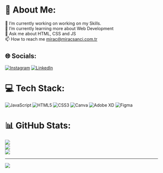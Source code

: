 # 💫 About Me:
🔭 I’m currently working on working on my Skills.<br>🌱 I’m currently learning more about Web Development<br>💬 Ask me about HTML, CSS and JS<br>📫 How to reach me mirac@miracsanci.com.tr


## 🌐 Socials:
[![Instagram](https://img.shields.io/badge/Instagram-%23E4405F.svg?logo=Instagram&logoColor=white)](https://instagram.com/mirac.sanci) [![LinkedIn](https://img.shields.io/badge/LinkedIn-%230077B5.svg?logo=linkedin&logoColor=white)](https://linkedin.com/in/miraç-sancı-bb2194214/) 

# 💻 Tech Stack:
![JavaScript](https://img.shields.io/badge/javascript-%23323330.svg?style=for-the-badge&logo=javascript&logoColor=%23F7DF1E) ![HTML5](https://img.shields.io/badge/html5-%23E34F26.svg?style=for-the-badge&logo=html5&logoColor=white) ![CSS3](https://img.shields.io/badge/css3-%231572B6.svg?style=for-the-badge&logo=css3&logoColor=white) ![Canva](https://img.shields.io/badge/Canva-%2300C4CC.svg?style=for-the-badge&logo=Canva&logoColor=white) ![Adobe XD](https://img.shields.io/badge/Adobe%20XD-470137?style=for-the-badge&logo=Adobe%20XD&logoColor=#FF61F6) 	![Figma](https://img.shields.io/badge/figma-%23F24E1E.svg?style=for-the-badge&logo=figma&logoColor=white)
# 📊 GitHub Stats:
![](https://github-readme-stats.vercel.app/api?username=Miracsanci&theme=dark&hide_border=false&include_all_commits=false&count_private=false)<br/>
![](https://github-readme-streak-stats.herokuapp.com/?user=Miracsanci&theme=dark&hide_border=false)<br/>
![](https://github-readme-stats.vercel.app/api/top-langs/?username=Miracsanci&theme=dark&hide_border=false&include_all_commits=false&count_private=false&layout=compact)

---
[![](https://visitcount.itsvg.in/api?id=Miracsanci&icon=0&color=0)](https://visitcount.itsvg.in)

<!-- Proudly created with GPRM ( https://gprm.itsvg.in ) -->
